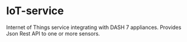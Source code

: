 IoT-service
===========

Internet of Things service integrating with DASH 7 appliances. Provides Json Rest API to one or more sensors.
